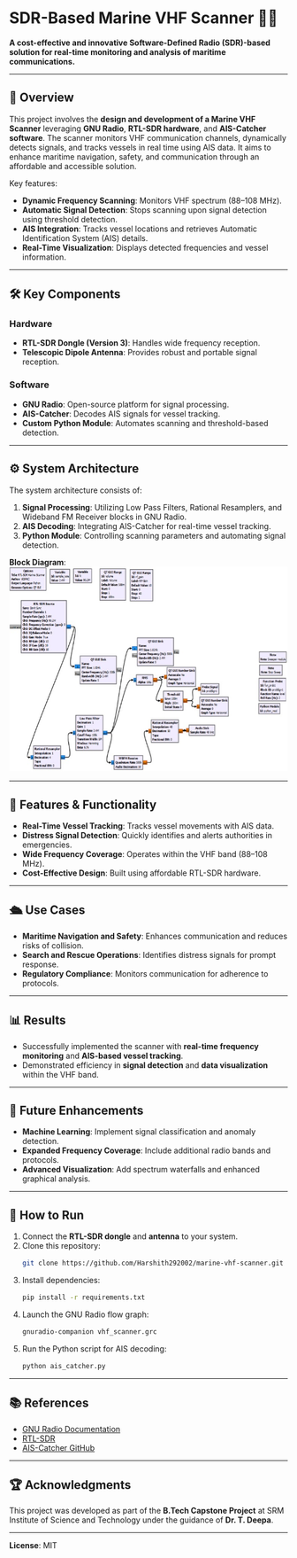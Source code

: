 # SDR-Based Marine VHF Scanner 🌊📡

**A cost-effective and innovative Software-Defined Radio (SDR)-based solution for real-time monitoring and analysis of maritime communications.**

---

## 📖 Overview
This project involves the **design and development of a Marine VHF Scanner** leveraging **GNU Radio**, **RTL-SDR hardware**, and **AIS-Catcher software**. The scanner monitors VHF communication channels, dynamically detects signals, and tracks vessels in real time using AIS data. It aims to enhance maritime navigation, safety, and communication through an affordable and accessible solution.

Key features:
- **Dynamic Frequency Scanning**: Monitors VHF spectrum (88–108 MHz).
- **Automatic Signal Detection**: Stops scanning upon signal detection using threshold detection.
- **AIS Integration**: Tracks vessel locations and retrieves Automatic Identification System (AIS) details.
- **Real-Time Visualization**: Displays detected frequencies and vessel information.

---

## 🛠️ Key Components
### Hardware
- **RTL-SDR Dongle (Version 3)**: Handles wide frequency reception.
- **Telescopic Dipole Antenna**: Provides robust and portable signal reception.

### Software
- **GNU Radio**: Open-source platform for signal processing.
- **AIS-Catcher**: Decodes AIS signals for vessel tracking.
- **Custom Python Module**: Automates scanning and threshold-based detection.

---

## ⚙️ System Architecture
The system architecture consists of:
1. **Signal Processing**: Utilizing Low Pass Filters, Rational Resamplers, and Wideband FM Receiver blocks in GNU Radio.
2. **AIS Decoding**: Integrating AIS-Catcher for real-time vessel tracking.
3. **Python Module**: Controlling scanning parameters and automating signal detection.

**Block Diagram**:
![Block Diagram](gnu_blockDiagram.jpg)

---

## 🚀 Features & Functionality
- **Real-Time Vessel Tracking**: Tracks vessel movements with AIS data.
- **Distress Signal Detection**: Quickly identifies and alerts authorities in emergencies.
- **Wide Frequency Coverage**: Operates within the VHF band (88–108 MHz).
- **Cost-Effective Design**: Built using affordable RTL-SDR hardware.

---

## 🛳️ Use Cases
- **Maritime Navigation and Safety**: Enhances communication and reduces risks of collision.
- **Search and Rescue Operations**: Identifies distress signals for prompt response.
- **Regulatory Compliance**: Monitors communication for adherence to protocols.

---

## 📊 Results
- Successfully implemented the scanner with **real-time frequency monitoring** and **AIS-based vessel tracking**.
- Demonstrated efficiency in **signal detection** and **data visualization** within the VHF band.

---

## 🔮 Future Enhancements
- **Machine Learning**: Implement signal classification and anomaly detection.
- **Expanded Frequency Coverage**: Include additional radio bands and protocols.
- **Advanced Visualization**: Add spectrum waterfalls and enhanced graphical analysis.

---

## 📝 How to Run
1. Connect the **RTL-SDR dongle** and **antenna** to your system.
2. Clone this repository:
   ```bash
   git clone https://github.com/Harshith292002/marine-vhf-scanner.git
   ```
3. Install dependencies:
   ```bash
   pip install -r requirements.txt
   ```
4. Launch the GNU Radio flow graph:
   ```bash
   gnuradio-companion vhf_scanner.grc
   ```
5. Run the Python script for AIS decoding:
   ```bash
   python ais_catcher.py
   ```

---

## 📚 References
- [GNU Radio Documentation](https://www.gnuradio.org/)
- [RTL-SDR](https://www.rtl-sdr.com/)
- [AIS-Catcher GitHub](https://github.com/ais-catcher)

---

## 🏆 Acknowledgments
This project was developed as part of the **B.Tech Capstone Project** at SRM Institute of Science and Technology under the guidance of **Dr. T. Deepa**.

---

**License**: MIT  
